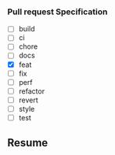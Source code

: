 ### Pull request Specification
- [ ] build
- [ ] ci
- [ ] chore
- [ ] docs
- [x] feat
- [ ] fix
- [ ] perf
- [ ] refactor
- [ ] revert
- [ ] style
- [ ] test

## Resume
